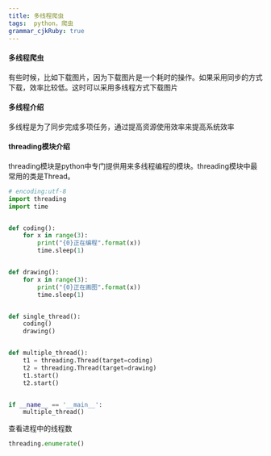 ```yaml
---
title: 多线程爬虫
tags:  python，爬虫
grammar_cjkRuby: true
---
```



#### 多线程爬虫
有些时候，比如下载图片，因为下载图片是一个耗时的操作。如果采用同步的方式下载，效率比较低。这时可以采用多线程方式下载图片

#### 多线程介绍
多线程是为了同步完成多项任务，通过提高资源使用效率来提高系统效率

#### threading模块介绍
threading模块是python中专门提供用来多线程编程的模块。threading模块中最常用的类是Thread。
```python
# encoding:utf-8
import threading
import time


def coding():
    for x in range(3):
        print("{0}正在编程".format(x))
        time.sleep(1)


def drawing():
    for x in range(3):
        print("{0}正在画图".format(x))
        time.sleep(1)


def single_thread():
    coding()
    drawing()


def multiple_thread():
    t1 = threading.Thread(target=coding)
    t2 = threading.Thread(target=drawing)
    t1.start()
    t2.start()


if __name__ == '__main__':
    multiple_thread()

```
查看进程中的线程数
```python
threading.enumerate()
```
